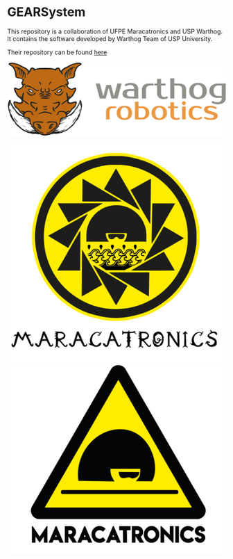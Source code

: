 # GEARSystem


This repository is a collaboration of UFPE Maracatronics and USP Warthog. It contains the software developed by Warthog Team of USP University.

Their repository can be found 
[here](https://warthog.assembla.com/spaces/warthog-dia/wiki)

![Warthog Robotics](img/warthog.png?raw=true "Warthog Robotics")

![Armorial Project](img/armorialproject.png?raw=true "Maracatronics Armorial Project")
![Maracatronics](img/maracatronics.png?raw=true "Maracatronics")
